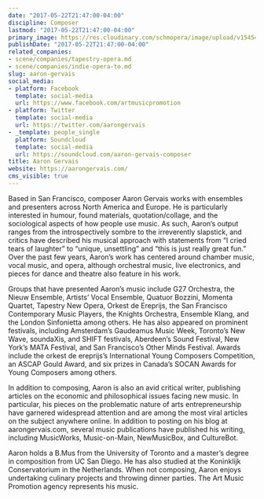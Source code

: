 ```yaml
---
date: "2017-05-22T21:47:00-04:00"
discipline: Composer
lastmod: "2017-05-22T21:47:00-04:00"
primary_image: https://res.cloudinary.com/schmopera/image/upload/v1545409169/media/webhook-uploads/1495503936204/Gervais.png.png
publishDate: "2017-05-22T21:47:00-04:00"
related_companies:
- scene/companies/tapestry-opera.md
- scene/companies/indie-opera-to.md
slug: aaron-gervais
social_media:
- platform: Facebook
  template: social-media
  url: https://www.facebook.com/artmusicpromotion
- platform: Twitter
  template: social-media
  url: https://twitter.com/aarongervais
- _template: people_single
  platform: Soundcloud
  template: social-media
  url: https://soundcloud.com/aaron-gervais-composer
title: Aaron Gervais
website: https://aarongervais.com/
cms_visible: true
---
```


Based in San Francisco, composer Aaron Gervais works with ensembles and presenters across North America and Europe. He is particularly interested in humour, found materials, quotation/collage, and the sociological aspects of how people use music. As such, Aaron’s output ranges from the introspectively sombre to the irreverently slapstick, and critics have described his musical approach with statements from “I cried tears of laughter” to “unique, unsettling” and “this is just really great fun.” Over the past few years, Aaron’s work has centered around chamber music, vocal music, and opera, although orchestral music, live electronics, and pieces for dance and theatre also feature in his work.

Groups that have presented Aaron’s music include G27 Orchestra, the Nieuw Ensemble, Artists’ Vocal Ensemble, Quatuor Bozzini, Momenta Quartet, Tapestry New Opera, Orkest de Ereprijs, the San Francisco Contemporary Music Players, the Knights Orchestra, Ensemble Klang, and the London Sinfonietta among others. He has also appeared on prominent festivals, including Amsterdam’s Gaudeamus Music Week, Toronto’s New Wave, soundaXis, and SHIFT festivals, Aberdeen’s Sound Festival, New York’s MATA Festival, and San Francisco’s Other Minds Festival. Awards include the orkest de ereprijs’s International Young Composers Competition, an ASCAP Gould Award, and six prizes in Canada’s SOCAN Awards for Young Composers among others.

In addition to composing, Aaron is also an avid critical writer, publishing articles on the economic and philosophical issues facing new music. In particular, his pieces on the problematic nature of arts entrepreneurship have garnered widespread attention and are among the most viral articles on the subject anywhere online. In addition to posting on his blog at aarongervais.com, several music publications have published his writing, including MusicWorks, Music-on-Main, NewMusicBox, and CultureBot.

Aaron holds a B.Mus from the University of Toronto and a master’s degree in composition from UC San Diego. He has also studied at the Koninklijk Conservatorium in the Netherlands. When not composing, Aaron enjoys undertaking culinary projects and throwing dinner parties. The Art Music Promotion agency represents his music.
